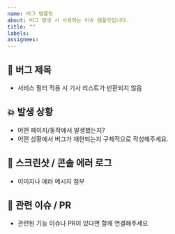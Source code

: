 ```yaml
---
name: 버그 템플릿
about: 버그 발생 시 사용하는 이슈 템플릿입니다.
title: ""
labels: 
assignees: 
---
```


## 🐞 버그 제목
- 서비스 필터 적용 시 기사 리스트가 반환되지 않음

## 💥 발생 상황
- 어떤 페이지/동작에서 발생했는지?
- 어떤 상황에서 버그가 재현되는지 구체적으로 작성해주세요.

## 📸 스크린샷 / 콘솔 에러 로그
- 이미지나 에러 메시지 첨부

## 🔄 관련 이슈 / PR
- 관련된 기능 이슈나 PR이 있다면 함께 연결해주세요
